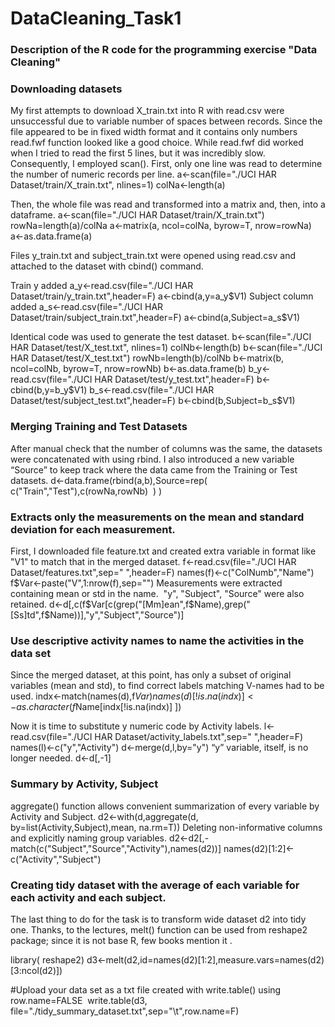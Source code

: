 DataCleaning_Task1
==================
### Description of the R code for the programming exercise "Data Cleaning"
### Downloading datasets
My first attempts to download X_train.txt into R with read.csv were unsuccessful due to variable number of spaces between records.  Since the file appeared to be in fixed width format and it contains only numbers read.fwf function looked like a good choice. While read.fwf did worked when I tried to read the first 5 lines, but it was incredibly slow. Consequently, I employed scan(). First, only one line was read to determine the number of numeric records per line. 
a<-scan(file="./UCI HAR Dataset/train/X_train.txt", nlines=1)
colNa<-length(a)

Then, the whole file was read and transformed into a matrix and, then, into a dataframe.
a<-scan(file="./UCI HAR Dataset/train/X_train.txt")
rowNa=length(a)/colNa
a<-matrix(a, ncol=colNa, byrow=T, nrow=rowNa)
a<-as.data.frame(a)

Files y_train.txt and subject_train.txt were opened using read.csv and attached to the dataset with cbind() command.

Train y added
a_y<-read.csv(file="./UCI HAR Dataset/train/y_train.txt",header=F)
a<-cbind(a,y=a_y$V1)
Subject column added
a_s<-read.csv(file="./UCI HAR Dataset/train/subject_train.txt",header=F)
a<-cbind(a,Subject=a_s$V1)

Identical code was used to generate the test dataset.
b<-scan(file="./UCI HAR Dataset/test/X_test.txt", nlines=1)
colNb<-length(b)
b<-scan(file="./UCI HAR Dataset/test/X_test.txt")
rowNb=length(b)/colNb
b<-matrix(b, ncol=colNb, byrow=T, nrow=rowNb)
b<-as.data.frame(b)
b_y<-read.csv(file="./UCI HAR Dataset/test/y_test.txt",header=F)
b<-cbind(b,y=b_y$V1)
b_s<-read.csv(file="./UCI HAR Dataset/test/subject_test.txt",header=F)
b<-cbind(b,Subject=b_s$V1)

### Merging Training and Test Datasets
After manual check that the number of columns was the same, the datasets were concatenated with using rbind. I also introduced a new variable “Source” to keep track where the data came from the Training or Test datasets.
d<-data.frame(rbind(a,b),Source=rep( c("Train","Test"),c(rowNa,rowNb)  ) )

### Extracts only the measurements on the mean and standard deviation for each measurement. 
First, I downloaded file feature.txt and created extra variable in format like "V1" to match that in the merged dataset.
f<-read.csv(file="./UCI HAR Dataset/features.txt",sep=" ",header=F)
names(f)<-c("ColNumb","Name")
f$Var<-paste("V",1:nrow(f),sep="")
Measurements were extracted containing mean or std in the name.  "y", "Subject", "Source" were also retained.
d<-d[,c(f$Var[c(grep("[Mm]ean",f$Name),grep("[Ss]td",f$Name))],"y","Subject","Source")]

### Use descriptive activity names to name the activities in the data set
Since the merged dataset, at this point, has only a subset of original variables (mean and std), to find correct labels matching V-names had to be used. 
indx<-match(names(d),f$Var)
names(d)[!is.na(indx)] <-as.character(f$Name[indx[!is.na(indx)] ])

Now it is time to substitute y numeric code by Activity labels.
l<-read.csv(file="./UCI HAR Dataset/activity_labels.txt",sep=" ",header=F)
names(l)<-c("y","Activity")
d<-merge(d,l,by="y")
“y” variable, itself, is no longer needed.
d<-d[,-1]

### Summary by Activity, Subject
aggregate() function allows convenient summarization of every variable by Activity and Subject. 
d2<-with(d,aggregate(d, by=list(Activity,Subject),mean, na.rm=T))
Deleting non-informative columns and explicitly naming group variables. 
d2<-d2[,-match(c("Subject","Source","Activity"),names(d2))]
names(d2)[1:2]<-c("Activity","Subject")

### Creating tidy dataset with the average of each variable for each activity and each subject.  
The last thing to do for the task is to transform wide dataset d2 into tidy one. Thanks, to the lectures, melt() function can be used from reshape2 package; since it is not base R, few books mention it .   

library( reshape2)
d3<-melt(d2,id=names(d2)[1:2],measure.vars=names(d2)[3:ncol(d2)])

#Upload your data set as a txt file created with write.table() using row.name=FALSE 
write.table(d3, file="./tidy_summary_dataset.txt",sep="\t",row.name=F)

